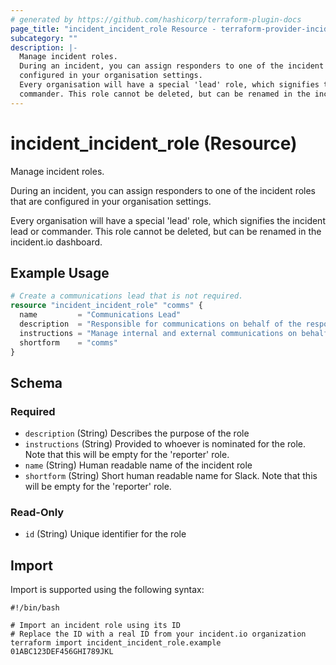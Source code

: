 ```yaml
---
# generated by https://github.com/hashicorp/terraform-plugin-docs
page_title: "incident_incident_role Resource - terraform-provider-incident"
subcategory: ""
description: |-
  Manage incident roles.
  During an incident, you can assign responders to one of the incident roles that are
  configured in your organisation settings.
  Every organisation will have a special 'lead' role, which signifies the incident lead or
  commander. This role cannot be deleted, but can be renamed in the incident.io dashboard.
---
```


# incident_incident_role (Resource)

Manage incident roles.

During an incident, you can assign responders to one of the incident roles that are
configured in your organisation settings.

Every organisation will have a special 'lead' role, which signifies the incident lead or
commander. This role cannot be deleted, but can be renamed in the incident.io dashboard.

## Example Usage

```terraform
# Create a communications lead that is not required.
resource "incident_incident_role" "comms" {
  name         = "Communications Lead"
  description  = "Responsible for communications on behalf of the response team."
  instructions = "Manage internal and external communications on behalf of the response team."
  shortform    = "comms"
}
```

<!-- schema generated by tfplugindocs -->
## Schema

### Required

- `description` (String) Describes the purpose of the role
- `instructions` (String) Provided to whoever is nominated for the role. Note that this will be empty for the 'reporter' role.
- `name` (String) Human readable name of the incident role
- `shortform` (String) Short human readable name for Slack. Note that this will be empty for the 'reporter' role.

### Read-Only

- `id` (String) Unique identifier for the role

## Import

Import is supported using the following syntax:

```shell
#!/bin/bash

# Import an incident role using its ID
# Replace the ID with a real ID from your incident.io organization
terraform import incident_incident_role.example 01ABC123DEF456GHI789JKL
```
